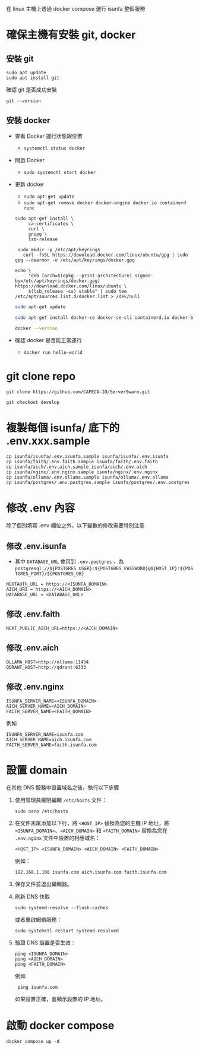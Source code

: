 在 linux 主機上透過 docker compose 運行 isunfa 整個服務

# 確保主機有安裝 git, docker

## 安裝 git

```
sudo apt update
sudo apt install git
```

確認 git 是否成功安裝

```
git --version
```

## 安裝 docker

- 查看 Docker 運行狀態跟位置
  - `systemctl status docker`
- 開啟 Docker
  - `sudo systemctl start docker`
- 更新 docker

  - `sudo apt-get update`
  - `sudo apt-get remove docker docker-engine docker.io containerd runc`

  ```
  sudo apt-get install \
       ca-certificates \
       curl \
       gnupg \
       lsb-release
  ```

  ```
   sudo mkdir -p /etc/apt/keyrings
     curl -fsSL https://download.docker.com/linux/ubuntu/gpg | sudo gpg --dearmor -o /etc/apt/keyrings/docker.gpg
  ```

  ```
  echo \
       "deb [arch=$(dpkg --print-architecture) signed-by=/etc/apt/keyrings/docker.gpg] https://download.docker.com/linux/ubuntu \
       $(lsb_release -cs) stable" | sudo tee /etc/apt/sources.list.d/docker.list > /dev/null
  ```

  ```bash
  sudo apt-get update

  sudo apt-get install docker-ce docker-ce-cli containerd.io docker-buildx-plugin docker-compose-plugin

  docker --version
  ```

- 確認 docker 是否能正常運行
  - `docker run hello-world`

# git clone repo

```
git clone https://github.com/CAFECA-IO/ServerSwarm.git

git checkout develop
```

# 複製每個 isunfa/ 底下的 .env.xxx.sample

```
cp isunfa/isunfa/.env.isunfa.sample isunfa/isunfa/.env.isunfa
cp isunfa/faith/.env.faith.sample isunfa/faith/.env.faith
cp isunfa/aich/.env.aich.sample isunfa/aich/.env.aich
cp isunfa/nginx/.env.nginx.sample isunfa/nginx/.env.nginx
cp isunfa/ollama/.env.ollama.sample isunfa/ollama/.env.ollama
cp isunfa/postgres/.env.postgres.sample isunfa/postgres/.env.postgres
```

# 修改 .env 內容

除了個別填寫 .env 欄位之外，以下變數的修改需要特別注意

## 修改 .env.isunfa

- 其中 `DATABASE_URL` 會用到 `.env.postgres` ，為 `postgresql://${POSTGRES_USER}:${POSTGRES_PASSWORD}@${HOST_IP}:${POSTGRES_PORT}/${POSTGRES_DB}`

```
NEXTAUTH_URL = https://<ISUNFA_DOMAIN>
AICH_URI = https://<AICH_DOMAIN>
DATABASE_URL = <DATABASE_URL>
```

## 修改 .env.faith

```
NEXT_PUBLIC_AICH_URL=https://<AICH_DOMAIN>
```

## 修改 .env.aich

```
OLLAMA_HOST=http://ollama:11434
QDRANT_HOST=http://qdrant:6333
```

## 修改 .env.nginx

```
ISUNFA_SERVER_NAME=<ISUNFA_DOMAIN>
AICH_SERVER_NAME=<AICH_DOMAIN>
FAITH_SERVER_NAME=<FAITH_DOMAIN>
```

例如

```
ISUNFA_SERVER_NAME=isunfa.com
AICH_SERVER_NAME=aich.isunfa.com
FAITH_SERVER_NAME=faith.isunfa.com
```

# 設置 domain

在其他 DNS 服務中設置域名之後，執行以下步驟

1. 使用管理員權限編輯 `/etc/hosts` 文件：

   ```
   sudo nano /etc/hosts
   ```

2. 在文件末尾添加以下行，將 `<HOST_IP>` 替換為您的主機 IP 地址，將 `<ISUNFA_DOMAIN>`、`<AICH_DOMAIN>` 和 `<FAITH_DOMAIN>` 替換為您在 `.env.nginx` 文件中設置的相應域名：

   ```
   <HOST_IP> <ISUNFA_DOMAIN> <AICH_DOMAIN> <FAITH_DOMAIN>
   ```

   例如：

   ```
   192.168.1.100 isunfa.com aich.isunfa.com faith.isunfa.com
   ```

3. 保存文件並退出編輯器。

4. 刷新 DNS 快取

   ```
   sudo systemd-resolve --flush-caches
   ```

   或者重啟網絡服務：

   ```
   sudo systemctl restart systemd-resolved
   ```

5. 驗證 DNS 設置是否生效：

   ```
   ping <ISUNFA_DOMAIN>
   ping <AICH_DOMAIN>
   ping <FAITH_DOMAIN>
   ```

   例如

   ```
    ping isunfa.com
   ```

   如果設置正確，會顯示設置的 IP 地址。

# 啟動 docker compose

```
docker compose up -d
```
